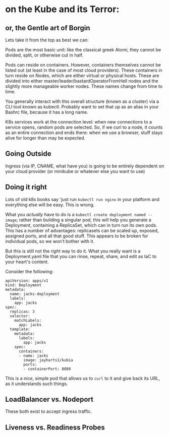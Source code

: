 # on the Kube and its Terror:
## or, the Gentle art of Borgin

Lets take it from the top as best we can:

Pods are the most basic unit: like the classical greek Atomi, they cannot be divided, split, or otherwise cut in half.

Pods can reside on containers. However, containers themselves cannot be listed out (at least in the case of most cloud providers). These containers in turn reside on Nodes, which are either virtual or physical hosts. These are divided into either master/leader/bastardOperatorFromHell nodes and the slightly more manageable worker nodes. These names change from time to time.

You generally interact with this overall structure (known as a cluster) via a CLI tool known as kubectl. Probably want to set that up as an alias in your Bashrc file, because it has a long name.

K8s services work at the connection level: when new connections to a service opens, random pods are selected. So, if we curl to a node, it counts as an entire connection and ends there: when we use a browser, stuff stays alive for longer than may be expected.

## Going Outside

Ingress (via IP, CNAME, what have you) is going to be entirely dependent on your cloud provider (or minikube or whatever else you want to use)

## Doing it right

Lots of old k8s books say 'just run `kubectl run nginx` in your platform and everything else will be easy. This is wrong.

What you _actually_ have to do is a `kubectl create deployment named --image`; rather than building a singular pod, this will help you generate a Deployment, containing a ReplicaSet, which can in turn run its own pods. This has a number of advantages: replicasets can be scaled up, exposed, assigned ports, and all that good stuff. This appears to be broken for individual pods, so we won't bother with it.

But this is still not the _right_ way to do it. What you really want is a Deployment.yaml file that you can rinse, repeat, share, and edit as IaC to your heart's content.

Consider the following:

```
apiVersion: apps/v1
kind: Deployment
metadata:
  name: jacks-deployment
  labels:
    app: jacks
spec:
  replicas: 3
  selector:
    matchLabels:
      app: jacks
  template:
    metadata:
      labels:
        app: jacks
    spec:
      containers:
      - name: jacks
        image: jayharts1/kubia
        ports:
        - containerPort: 8080

```

This is a nice, simple pod that allows us to `curl` to it and give back its URL, as it understands such things.


## LoadBalancer vs. Nodeport

These both exist to accept ingress traffic.

## Liveness vs. Readiness Probes

